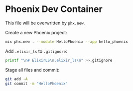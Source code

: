 # Phoenix Dev Container

This file will be overwritten by `phx.new`.

Create a new Phoenix project:

```bash
mix phx.new . --module HelloPhoenix --app hello_phoenix
```

Add `.elixir_ls` to `.gitignore`:

```bash
printf "\n# ElixirLS\n.elixir_ls\n" >>.gitignore
```

Stage all files and commit:

```bash
git add -A
git commit -m "HelloPhoenix"
```
